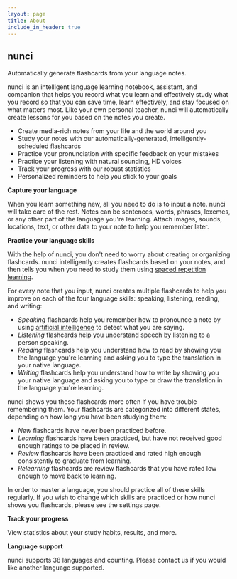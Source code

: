 ```yaml
---
layout: page
title: About
include_in_header: true
---
```


## nunci

Automatically generate flashcards from your language notes.

nunci is an intelligent language learning notebook, assistant, and companion that helps you record what you learn and effectively study what you record so that you can save time, learn effectively, and stay focused on what matters most. Like your own personal teacher, nunci will automatically create lessons for you based on the notes you create.

* Create media-rich notes from your life and the world around you
* Study your notes with our automatically-generated, intelligently-scheduled flashcards
* Practice your pronunciation with specific feedback on your mistakes
* Practice your listening with natural sounding, HD voices
* Track your progress with our robust statistics
* Personalized reminders to help you stick to your goals

**Capture your language**

When you learn something new, all you need to do is to input a note. nunci will take care of the rest. Notes can be sentences, words, phrases, lexemes, or any other part of the language you're learning. Attach images, sounds, locations, text, or other data to your note to help you remember later.

**Practice your language skills**

With the help of nunci, you don't need to worry about creating or organizing flashcards. nunci intelligently creates flashcards based on your notes, and then tells you when you need to study them using [spaced repetition learning](https://en.wikipedia.org/wiki/Spaced_repetition).

For every note that you input, nunci creates multiple flashcards to help you improve on each of the four language skills: speaking, listening, reading, and writing:

* *Speaking* flashcards help you remember how to pronounce a note by using [artificial intelligence](https://en.wikipedia.org/wiki/Natural_language_processing) to detect what you are saying.
* *Listening* flashcards help you understand speech by listening to a person speaking.
* *Reading* flashcards help you understand how to read by showing you the language you're learning and asking you to type the translation in your native language.
* *Writing* flashcards help you understand how to write by showing you your native language and asking you to type or draw the translation in the language you're learning.

nunci shows you these flashcards more often if you have trouble remembering them. Your flashcards are categorized into different states, depending on how long you have been studying them:

* *New* flashcards have never been practiced before.
* *Learning* flashcards have been practiced, but have not received good enough ratings to be placed in review.
* *Review* flashcards have been practiced and rated high enough consistently to graduate from learning.
* *Relearning* flashcards are review flashcards that you have rated low enough to move back to learning.

In order to master a language, you should practice all of these skills regularly. If you wish to change which skills are practiced or how nunci shows you flashcards, please see the settings page.

**Track your progress**

View statistics about your study habits, results, and more.

**Language support**

nunci supports 38 languages and counting. Please contact us if you would like another language supported.